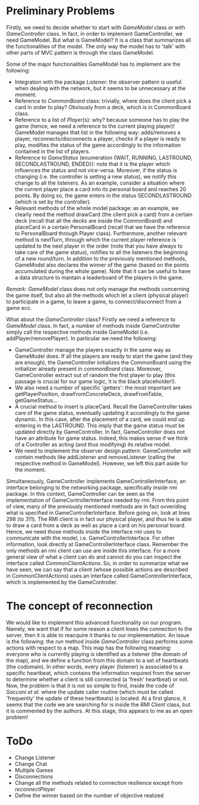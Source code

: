 # Preliminary Problems

Firstly, we need to decide whether to start with *GameModel* class or with *GameController* class. In fact, in order to implement GameController, we need GameModel. But what is GameModel? It is a class that summarizes all the functionalities of the model. The only way the model has to 'talk' with other parts of MVC pattern is through the class GameModel.

Some of the major functionalities GameModel has to implement are the following:

- Integration with the package *Listener*: the observer pattern is useful when dealing with the network, but it seems to be unnecessary at the moment.
- Reference to *CommonBoard* class: trivially, where does the client pick a card in order to play? Obviously from a deck, which is in CommonBoard class.
- Reference to a list of *Player*(s): why? because someone has to play the game (hence, we need a reference to the current playing player)! GameModel manages that list in the following way: adds/removes a player, reconnects/disconnects a player, checks if a player is ready to play, modifies the status of the game accordingly to the information contained in the list of players.
- Reference to *GameStatus* (enumeration {WAIT, RUNNING, LASTROUND, SECONDLASTROUND, ENDED}): note that it is the player which influences the status and not vice-versa. Moreover, if the status is changing (i.e. the controller is setting a new status), we notify this change to all the listeners. As an example, consider a situation where the current player place a card into its personal board and reaches 20 points. By doing so, the game enters in the status SECONDLASTROUND (which is set by the controller).
- Relevant methods of the whole model package: as an example, we clearly need the method drawCard (the client pick a card) from a certain deck (recall that all the decks are inside the CommonBoard) and placeCard in a certain PersonalBoard (recall that we have the reference to PersonalBoard through Player class). Furthermore, another relevant method is nextTurn, through which the current player reference is updated to the next player in the order (note that you have always to take care of the game status), notifies to all the listeners the beginning of a new round/turn. In addition to the previously mentioned methods, GameModel also declares the winner of the game (based on the points accumulated during the whole game). Note that it can be useful to have a data structure to mantain a leaderboard of the players in the game.

*Remark*: *GameModel* class does not only manage the methods concerning the game itself, but also all the methods which let a client (physical player) to participate in a game, to leave a game, to connect/disconnect from a game ecc.

What about the *GameController* class? Firstly we need a reference to *GameModel* class. In fact, a number of methods inside GameController simply call the respective methods inside GameModel (i.e. addPlayer/removePlayer). In particular we need the following:

- GameController manage the players exactly in the same way as GameModel does. If all the players are ready to start the game (and they are enough), the GameController initializes the CommonBoard using the initializer already present in *commonBoard* class. Moreover, GameController extract out of random the first player to play (this passage is crucial for our game logic, it is the black placeholder!).
- We also need a number of specific 'getters': the most important are getPlayerPosition, drawFromConcreteDeck, drawFromTable, getGameStatus...
- A crucial method to insert is placeCard. Recall the GameController takes care of the game status, eventually updating it accordingly to the game dynamic. In this case, after the placement of a card, we could end up entering in the LASTROUND. This imply that the game status must be updated directly by GameController. In fact, GameController does not have an attribute for game status. Indeed, this makes sense if we think of a Controller as acting (and thus modifying) its relative model.
- We need to implement the observer design pattern: GameController will contain methods like addListener and removeListener (calling the respective method in GameModel). However, we left this part aside for the moment.

Simultaneously, GameController implements GameControllerInterface, an interface belonging to the networking package, specifically inside *rmi* package. In this context, GameController can be seen as the implementation of GameControllerInterface needed by rmi. From this point of view, many of the previously mentioned methods are in fact ovveriding what is specified in GameControllerInterface.
Before going on, look at lines 298 (to 311). The RMI client is in fact our physical player, and thus he is able to draw a card from a deck as well as place a card on his personal board. Hence, we need those methods inside the interface rmi uses to communicate with the model, i.e. GameControllerInterface.
For other information, look directly at GameControllerInterface class. Remember the only methods an rmi client can use are inside this interface. For a more general view of what a client can do and cannot do you can inspect the interface called *CommonClientActions*.
So, in order to summarize what we have seen, we can say that a client (whose possible actions are described in CommonClientActions) uses an interface called GameControllerInterface, which is implemented by the GameController.

# The concept of reconnection

We would like to implement this advanced functionality on our program. Namely, we want that if for some reason a client loses the connection to the server, then it is able to reacquire it thanks to our implementation. An issue is the following: the *run* method inside *GameController* class performs some actions with respect to a map. This map has the following meaning: everyone who is currently playing is identified as a listener (the domain of the map), and we define a function from this domain to a set of heartbeats (the codomain). In other words, every player (listener) is associated to a specific heartbeat, which contains the information required from the server to determine whether a client is still connected (a 'fresh' heartbeat) or not. Now, the problem is that it is not so simple to find, inside the code of *Saccani et al.* where the update caller routine (which must be called 'frequently' the update of these heartbeats) is located. At a first glance, it seems that the code we are searching for is inside the *RMI Client* class, but it is commented by the authors. At this stage, this appears to me as an open problem!

# ToDo

- Change Listener
- Change Chat
- Multiple Games
- Disconnections
- Change all the methods related to connection resilience except from *reconnectPlayer*
- Define the winner based on the number of objective realized
